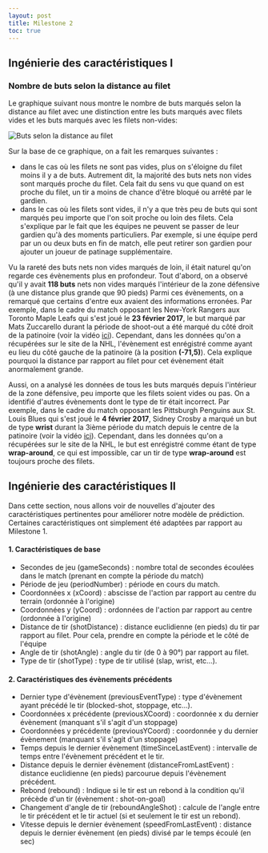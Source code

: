 ```yaml
---
layout: post
title: Milestone 2
toc: true
---
```


## Ingénierie des caractéristiques I

### Nombre de buts selon la distance au filet

Le graphique suivant nous montre le nombre de buts marqués selon la distance au filet avec une
distinction entre les buts marqués avec filets vides et les buts marqués avec les filets non-vides:

![Buts selon la distance au filet](/public/goals_by_distance_milestone2.png)

Sur la base de ce graphique, on a fait les remarques suivantes :

- dans le cas où les filets ne sont pas vides, plus on s'éloigne du filet moins il y a de buts.
  Autrement dit, la majorité des buts nets non vides sont marqués proche du filet. Cela fait du sens vu que
  quand on est proche du filet, un tir a moins de chance d'être bloqué ou arrêté par le gardien.
- dans le cas où les filets sont vides, il n'y a que très peu de buts qui sont marqués peu importe que l'on soit proche ou loin des filets.
  Cela s'explique par le fait que les équipes ne peuvent se passer de leur
  gardien
  qu'à des moments particuliers.
  Par exemple, si une équipe perd par un ou deux buts en fin de match,
  elle peut retirer son gardien pour ajouter un joueur de patinage supplémentaire.

Vu la rareté des buts nets non vides marqués de loin, il était naturel qu'on regarde ces évènements plus en profondeur.
Tout d'abord, on a observé qu'il y avait **118 buts** nets non vides marqués l'intérieur de la zone défensive (à une
distance plus grande que 90 pieds)
Parmi ces évènements, on a remarqué que certains d'entre eux avaient des informations erronées.
Par exemple, dans le cadre du match opposant les New-York Rangers aux Toronto Maple Leafs qui s'est joué le **23 février
2017**, le but
marqué par Mats Zuccarello durant la période de shoot-out a été marqué du côté droit de la patinoire (voir la
vidéo [ici](https://www.youtube.com/watch?v=lM6JXVW0-YY)). Cependant,
dans les données qu'on a récupérées sur le site de la NHL, l'évènement est enrégistré comme ayant eu lieu du côté gauche
de la patinoire (à la position **(-71,5)**). Cela explique
pourquoi la distance par rapport au filet pour cet évènement était anormalement grande.

Aussi, on a analysé les données de tous les buts marqués depuis l'intérieur de la zone défensive, peu importe que les
filets soient
vides ou pas. On a identifié d'autres évènements dont le type de tir était incorrect.
Par exemple, dans le cadre du match opposant les Pittsburgh Penguins aux St. Louis Blues qui s'est joué le **4 février
2017**,
Sidney Crosby a marqué un but de type **wrist** durant la 3ième période du match depuis le centre de la patinoire (voir
la vidéo [ici](https://www.youtube.com/watch?v=CHcbWHyRDbE)). Cependant,
dans les données qu'on a récupérées sur le site de la NHL, le but est enrégistré comme étant de type **wrap-around**, ce
qui est impossible, car un tir de type **wrap-around** est toujours proche des filets.

## Ingénierie des caractéristiques II

Dans cette section, nous allons voir de nouvelles d'ajouter des caractéristiques pertinentes pour améliorer notre modèle de
prédiction.
Certaines caractéristiques ont simplement été adaptées par rapport au Milestone 1.

#### 1. Caractéristiques de base

- Secondes de jeu (gameSeconds) : nombre total de secondes écoulées dans le match (prenant en compte la période du
  match)
- Période de jeu (periodNumber) : période en cours du match.
- Coordonnées x (xCoord) : abscisse de l'action par rapport au centre du terrain (ordonnée à l'origine)
- Coordonnées y (yCoord) : ordonnées de l'action par rapport au centre (ordonnée à l'origine)
- Distance de tir (shotDistance) : distance euclidienne (en pieds) du tir par rapport au filet.
  Pour cela, prendre en compte la période et le côté de l'équipe
- Angle de tir (shotAngle) : angle du tir (de 0 à 90°) par rapport au filet.
- Type de tir (shotType) : type de tir utilisé (slap, wrist, etc...).

#### 2. Caractéristiques des évènements précédents

- Dernier type d'évènement (previousEventType) : type d'évènement ayant précédé le tir (blocked-shot, stoppage, etc...).
- Coordonnées x précédente (previousXCoord) : coordonnée x du dernier évènement (manquant s'il s'agit d'un stoppage)
- Coordonnées y précédente (previousYCoord) : coordonnée y du dernier évènement (manquant s'il s'agit d'un stoppage)
- Temps depuis le dernier évènement (timeSinceLastEvent) : intervalle de temps entre l'évènement précédent et le tir.
- Distance depuis le dernier évènement (distanceFromLastEvent) : distance euclidienne (en pieds) parcourue depuis
  l'évènement précédent.
- Rebond (rebound) : Indique si le tir est un rebond à la condition qu'il précède d'un tir (évènement : shot-on-goal)
- Changement d'angle de tir (reboundAngleShot) : calcule de l'angle entre le tir précédent et le tir actuel (si et
  seulement le tir est un rebond).
- Vitesse depuis le dernier évènement (speedFromLastEvent) : distance depuis le dernier évènement (en pieds) divisé par le temps écoulé (en
  sec)
